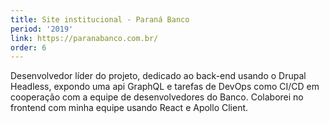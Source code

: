 ```yaml
---
title: Site institucional - Paraná Banco
period: '2019'
link: https://paranabanco.com.br/
order: 6
---
```


Desenvolvedor líder do projeto, dedicado ao back-end usando o Drupal Headless, expondo uma api GraphQL e tarefas de DevOps como CI/CD em cooperação com a equipe de desenvolvedores do Banco. Colaborei no frontend com minha equipe usando React e Apollo Client.
